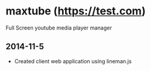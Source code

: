 maxtube (https://test.com)
=======

Full Screen youtube media player manager


2014-11-5
----------
- Created client web application using lineman.js
